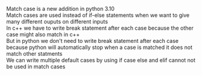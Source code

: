 Match case is a new addition in python 3.10 
<br>
Match cases are used instead of if-else statements when we want to give many different ouputs on different inputs
<br>
In c++ we have to write break statement after each case because the other case might also match in c++
<br>
But in python we don't need to write break statement after each case because python will automatically stop 
when a case is matched it does not match other statments
<br>
We can write multiple default cases by using if case else and elif cannot not be used in match cases 
<br>

